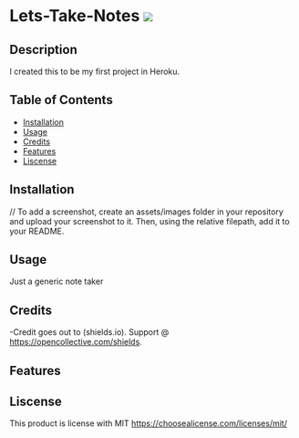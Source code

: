 # Lets-Take-Notes <img src=https://img.shields.io/badge/license-MIT-blue/>

## Description

I created this to be my first project in Heroku.

## Table of Contents

- [Installation](#installation)
- [Usage](#usage)
- [Credits](#credits)
- [Features](#features)
- [Liscense](#liscense)

## Installation

// To add a screenshot, create an assets/images folder in your repository and upload your screenshot to it. Then, using the relative filepath, add it to your README.

## Usage

Just a generic note taker

## Credits

-Credit goes out to (shields.io). Support @ <https://opencollective.com/shields>.

## Features

## Liscense

This product is license with MIT
<https://choosealicense.com/licenses/mit/>
